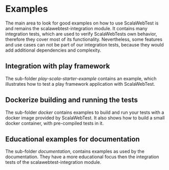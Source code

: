 # Examples
The main area to look for good examples on how to use ScalaWebTest is and remains the scalawebtest-integration module.
It contains many integration tests, which are used to verify ScalaWebTests own behavior, therefore they cover most of its
functionality. Nevertheless, some features and use cases can not be part of our integration tests, because they would
add additional dependencies and complexity.

## Integration with play framework
The sub-folder *play-scala-starter-example* contains an example, which illustrates how to test a play framework application with ScalaWebTest. 

## Dockerize building and running the tests
The sub-folder *docker* contains examples to build and run your tests with a docker image provided by ScalaWebTest. 
It also shows how to build a small docker container, with pre-compiled tests in it.

## Educational examples for documentation
The sub-folder *documentation*, contains examples as used by the documentation. They have a more educational focus then
the integration tests of the scalawebtest-integration module.
